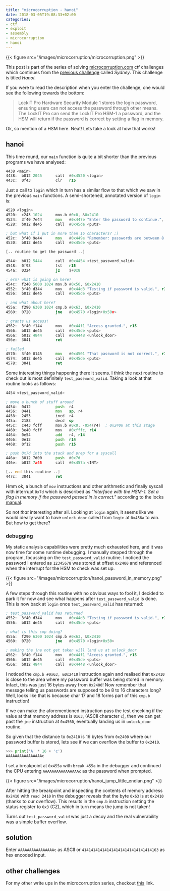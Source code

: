 ```yaml
---
title: "microcorruption - hanoi"
date: 2018-03-05T19:08:33+02:00
categories: 
- ctf
- exploit
- assembly
- microcorruption
- hanoi
---
```


{{< figure src="/images/microcorruption/microcorruption.png" >}}

This post is part of the series of solving [microcorruption.com](https://microcorruption.com) ctf challenges which continues from the [previous challenge](https://leonjza.github.io/blog/2018/03/04/microcorruption---sydney/) called _Sydney_. This challenge is titled _Hanoi_.

If you were to read the description when you enter the challenge, one would see the following towards the bottom:

> LockIT Pro Hardware Security Module 1 stores the login password, ensuring users can not access the password through other means. The LockIT Pro can send the LockIT Pro HSM-1 a password, and the HSM will return if the password is correct by setting a flag in memory.

Ok, so mention of a HSM here. Neat! Lets take a look at how that works!
<!--more-->

## hanoi

This time round, our `main` function is quite a bit shorter than the previous programs we have analysed:

```asm
4438 <main>
4438:  b012 2045      call  #0x4520 <login>
443c:  0f43           clr   r15
```

Just a call to `login` which in turn has a similar flow to that which we saw in the previous `main` functions. A semi-shortened, annotated version of `login` is:

```asm
4520 <login>
4520:  c243 1024      mov.b #0x0, &0x2410
4524:  3f40 7e44      mov   #0x447e "Enter the password to continue.", r15
4528:  b012 de45      call  #0x45de <puts>

; but what if i put in more than 16 characters? ;)
452c:  3f40 9e44      mov   #0x449e "Remember: passwords are between 8 and 16 characters.", r15
4530:  b012 de45      call  #0x45de <puts>

[.. routine to get the password ..]

4544:  b012 5444      call  #0x4454 <test_password_valid>
4548:  0f93           tst   r15
454a:  0324           jz    $+0x8

; erm? what is going on here?
454c:  f240 5000 1024 mov.b #0x50, &0x2410
4552:  3f40 d344      mov   #0x44d3 "Testing if password is valid.", r15
4556:  b012 de45      call  #0x45de <puts>

; and what about here?
455a:  f290 6300 1024 cmp.b #0x63, &0x2410
4560:  0720           jne   #0x4570 <login+0x50o>

; grants us access!
4562:  3f40 f144      mov   #0x44f1 "Access granted.", r15
4566:  b012 de45      call  #0x45de <puts>
456a:  b012 4844      call  #0x4448 <unlock_door>
456e:  3041           ret

; failed
4570:  3f40 0145      mov   #0x4501 "That password is not correct.", r15
4574:  b012 de45      call  #0x45de <puts>
4578:  3041           ret
```

Some interesting things happening there it seems. I think the next routine to check out is most definitely `test_password_valid`. Taking a look at that routine looks as follows:

```asm
4454 <test_password_valid>

; move a bunch of stuff around
4454:  0412           push  r4
4456:  0441           mov   sp, r4
4458:  2453           incd  r4
445a:  2183           decd  sp
445c:  c443 fcff      mov.b #0x0, -0x4(r4)  ; 0x2400 at this stage
4460:  3e40 fcff      mov   #0xfffc, r14
4464:  0e54           add   r4, r14
4466:  0e12           push  r14
4468:  0f12           push  r15

; push 0x7d into the stack and prep for a syscall
446a:  3012 7d00      push  #0x7d
446e:  b012 7a45      call  #0x457a <INT>

[.. end this routine ..]
447c:  3041           ret
```

Hmm ok, a bunch of `mov` instructions and other arithmetic and finally syscall with interrupt `0x7d` which is described as _"Interface with the HSM-1. Set a flag in memory if the password passed in is
correct."_ according to the locks [manual](https://microcorruption.com/manual.pdf).

So not _that_ interesting after all. Looking at `login` again, it seems like we would ideally want to have `unlock_door` called from `login` at `0x456a` to win. But how to get there?

### debugging

My static analysis capabilities were pretty much exhausted here, and it was now time for some runtime debugging. I manually stepped through the program, focussing on the `test_password_valid` routine. I noticed the password I entered as `12345678` was stored at offset `0x2400` and referenced when the interrupt for the HSM to check was set up.

{{< figure src="/images/microcorruption/hanoi_password_in_memory.png" >}}

A few steps through this routine with no obvious ways to fool it, I decided to park it for now and see what happens after `test_password_valid` is done. This is now back at `login` once `test_password_valid` has returned:

```asm
; test_password_valid has returned
4552:  3f40 d344      mov   #0x44d3 "Testing if password is valid.", r15
4556:  b012 de45      call  #0x45de <puts>

; what is this cmp doing?
455a:  f290 6300 1024 cmp.b #0x63, &0x2410
4560:  0720           jne   #0x4570 <login+0x50>

; making the jne not get taken will land us at unlock_door
4562:  3f40 f144      mov   #0x44f1 "Access granted.", r15
4566:  b012 de45      call  #0x45de <puts>
456a:  b012 4844      call  #0x4448 <unlock_door>
```

I noticed the `cmp.b #0x63, &0x2410` instruction again and realised that `0x2410` is close to the area where my password buffer was being stored in memory. Infact, this was just 16 bytes away from `0x2400`! Now remember that message telling us passwords are supposed to be 8 to 16 characters long? Well, looks like that is because char 17 and 18 forms part of this `cmp.b` instruction!

If we can make the aforementioned instruction pass the test checking if the value at that memory address is `0x63`, (ASCII character `c`), then we can get past the `jne` instruction at `0x4560`, eventually landing us in `unlock_door` routine.

So given that the distance to `0x2410` is 16 bytes from `0x2400` where our password buffer is stored, lets see if we can overflow the buffer to `0x2410`.

```python
>>> print('A' * 16 + 'c')
AAAAAAAAAAAAAAAAc
```

I set a breakpoint at `0x455a` with `break 455a` in the debugger and continued the CPU entering `AAAAAAAAAAAAAAAAc` as the password when prompted.

{{< figure src="/images/microcorruption/hanoi_jump_little_endian.png" >}}

After hitting the breakpoint and inspecting the contents of memory address `0x2410` with `read 2410` in the debugger reveals that the byte `0x63` is at `0x2410` (thanks to our overflow). This results in the `cmp.b` instruction setting the status register to `0x3` (CZ), which in turn means the jump is not taken!

Turns out `test_password_valid` was just a decoy and the real vulnerability was a simple buffer overflow.

## solution

Enter `AAAAAAAAAAAAAAAAc` as ASCII or `4141414141414141414141414141414163` as hex encoded input.

## other challenges

For my other write ups in the microcorruption series, checkout [this](https://leonjza.github.io/categories/microcorruption/) link.
